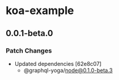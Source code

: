 # koa-example

## 0.0.1-beta.0

### Patch Changes

- Updated dependencies [62e8c07]
  - @graphql-yoga/node@0.1.0-beta.3
